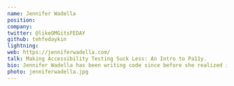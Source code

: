 ```yaml
---
name: Jennifer Wadella
position:
company:
twitter: @likeOMGitsFEDAY
github: tehfedaykin
lightning:
web: https://jenniferwadella.com/
talk: Making Accessibility Testing Suck Less: An Intro to Pa11y.
bio: Jennifer Wadella has been writing code since before she realized it was a credible career path. She currently works as a lead front-end developer at legal tech startup and loves building javascript applications and speaking at technical conferences. Jennifer is an active member of the KC tech community and the founder of Kansas City Women in Technology(KCWiT), an organization aimed at growing the number of women in technology careers in Kansas City.
photo: jenniferwadella.jpg
---
```

